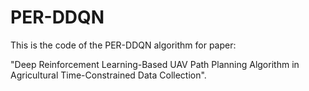 # PER-DDQN
This is the code of the PER-DDQN algorithm for paper:

"Deep Reinforcement Learning-Based UAV Path Planning Algorithm in Agricultural Time-Constrained Data Collection".



